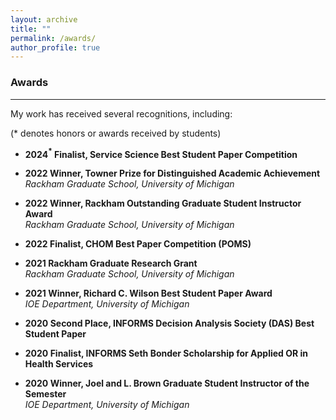 ```yaml
---
layout: archive
title: ""
permalink: /awards/
author_profile: true
---
```


### Awards
___
My work has received several recognitions, including:

($*$ denotes honors or awards received by students)

- **2024$^*$ Finalist, Service Science Best Student Paper Competition**

- **2022 Winner, Towner Prize for Distinguished Academic Achievement**  
  *Rackham Graduate School, University of Michigan*

- **2022 Winner, Rackham Outstanding Graduate Student Instructor Award**  
  *Rackham Graduate School, University of Michigan*

- **2022 Finalist, CHOM Best Paper Competition (POMS)**

- **2021 Rackham Graduate Research Grant**  
  *Rackham Graduate School, University of Michigan*

- **2021 Winner, Richard C. Wilson Best Student Paper Award**  
  *IOE Department, University of Michigan*

- **2020 Second Place, INFORMS Decision Analysis Society (DAS) Best Student Paper**

- **2020 Finalist, INFORMS Seth Bonder Scholarship for Applied OR in Health Services**

- **2020 Winner, Joel and L. Brown Graduate Student Instructor of the Semester**  
  *IOE Department, University of Michigan*
